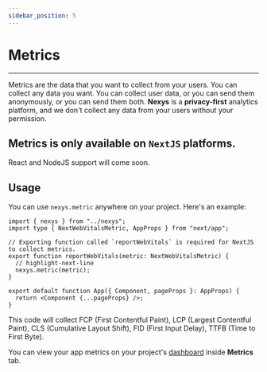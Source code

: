 ```yaml
---
sidebar_position: 5
---
```


# Metrics

---

Metrics are the data that you want to collect from your users. You can collect any data you want. You can collect user data, or you can send them anonymously, or you can send them both. **Nexys** is a **privacy-first** analytics platform, and we don't collect any data from your users without your permission.

## Metrics is only available on `NextJS` platforms.

React and NodeJS support will come soon.

## Usage

You can use `nexys.metric` anywhere on your project. Here's an example:

```tsx title="pages/_app.tsx"
import { nexys } from "../nexys";
import type { NextWebVitalsMetric, AppProps } from "next/app";

// Exporting function called `reportWebVitals` is required for NextJS to collect metrics.
export function reportWebVitals(metric: NextWebVitalsMetric) {
  // highlight-next-line
  nexys.metric(metric);
}

export default function App({ Component, pageProps }: AppProps) {
  return <Component {...pageProps} />;
}
```

This code will collect FCP (First Contentful Paint), LCP (Largest Contentful Paint), CLS (Cumulative Layout Shift), FID (First Input Delay), TTFB (Time to First Byte).
 
You can view your app metrics on your project's [dashboard](https://dash.nexys.app/) inside **Metrics** tab.